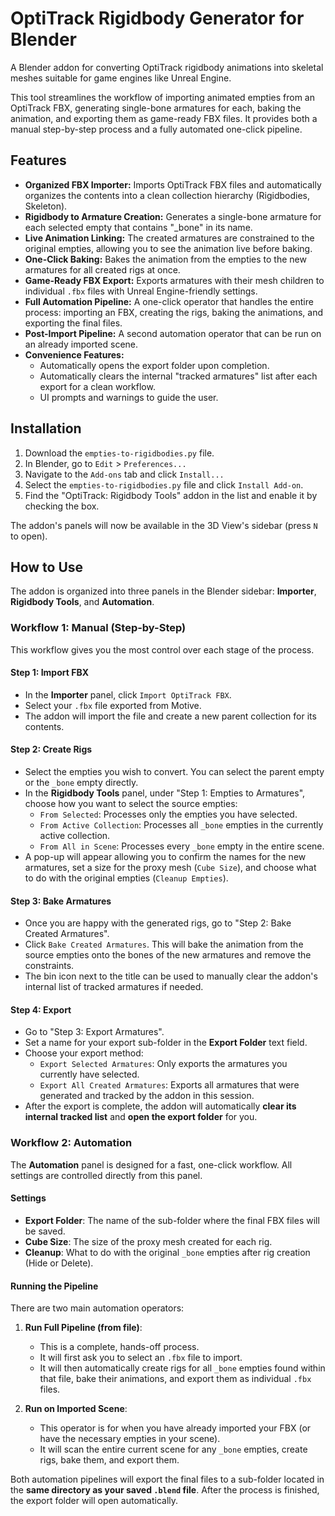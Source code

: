 # OptiTrack Rigidbody Generator for Blender

A Blender addon for converting OptiTrack rigidbody animations into skeletal meshes suitable for game engines like Unreal Engine.

This tool streamlines the workflow of importing animated empties from an OptiTrack FBX, generating single-bone armatures for each, baking the animation, and exporting them as game-ready FBX files. It provides both a manual step-by-step process and a fully automated one-click pipeline.

## Features

* **Organized FBX Importer:** Imports OptiTrack FBX files and automatically organizes the contents into a clean collection hierarchy (Rigidbodies, Skeleton).
* **Rigidbody to Armature Creation:** Generates a single-bone armature for each selected empty that contains "_bone" in its name.
* **Live Animation Linking:** The created armatures are constrained to the original empties, allowing you to see the animation live before baking.
* **One-Click Baking:** Bakes the animation from the empties to the new armatures for all created rigs at once.
* **Game-Ready FBX Export:** Exports armatures with their mesh children to individual `.fbx` files with Unreal Engine-friendly settings.
* **Full Automation Pipeline:** A one-click operator that handles the entire process: importing an FBX, creating the rigs, baking the animations, and exporting the final files.
* **Post-Import Pipeline:** A second automation operator that can be run on an already imported scene.
* **Convenience Features:**
    * Automatically opens the export folder upon completion.
    * Automatically clears the internal "tracked armatures" list after each export for a clean workflow.
    * UI prompts and warnings to guide the user.

## Installation

1.  Download the `empties-to-rigidbodies.py` file.
2.  In Blender, go to `Edit` > `Preferences...`
3.  Navigate to the `Add-ons` tab and click `Install...`
4.  Select the `empties-to-rigidbodies.py` file and click `Install Add-on`.
5.  Find the "OptiTrack: Rigidbody Tools" addon in the list and enable it by checking the box.

The addon's panels will now be available in the 3D View's sidebar (press `N` to open).

## How to Use

The addon is organized into three panels in the Blender sidebar: **Importer**, **Rigidbody Tools**, and **Automation**.

### Workflow 1: Manual (Step-by-Step)

This workflow gives you the most control over each stage of the process.

#### Step 1: Import FBX
* In the **Importer** panel, click `Import OptiTrack FBX`.
* Select your `.fbx` file exported from Motive.
* The addon will import the file and create a new parent collection for its contents.

#### Step 2: Create Rigs
* Select the empties you wish to convert. You can select the parent empty or the `_bone` empty directly.
* In the **Rigidbody Tools** panel, under "Step 1: Empties to Armatures", choose how you want to select the source empties:
    * `From Selected`: Processes only the empties you have selected.
    * `From Active Collection`: Processes all `_bone` empties in the currently active collection.
    * `From All in Scene`: Processes every `_bone` empty in the entire scene.
* A pop-up will appear allowing you to confirm the names for the new armatures, set a size for the proxy mesh (`Cube Size`), and choose what to do with the original empties (`Cleanup Empties`).

#### Step 3: Bake Armatures
* Once you are happy with the generated rigs, go to "Step 2: Bake Created Armatures".
* Click `Bake Created Armatures`. This will bake the animation from the source empties onto the bones of the new armatures and remove the constraints.
* The bin icon next to the title can be used to manually clear the addon's internal list of tracked armatures if needed.

#### Step 4: Export
* Go to "Step 3: Export Armatures".
* Set a name for your export sub-folder in the **Export Folder** text field.
* Choose your export method:
    * `Export Selected Armatures`: Only exports the armatures you currently have selected.
    * `Export All Created Armatures`: Exports all armatures that were generated and tracked by the addon in this session.
* After the export is complete, the addon will automatically **clear its internal tracked list** and **open the export folder** for you.

### Workflow 2: Automation

The **Automation** panel is designed for a fast, one-click workflow. All settings are controlled directly from this panel.

#### Settings
* **Export Folder**: The name of the sub-folder where the final FBX files will be saved.
* **Cube Size**: The size of the proxy mesh created for each rig.
* **Cleanup**: What to do with the original `_bone` empties after rig creation (Hide or Delete).

#### Running the Pipeline
There are two main automation operators:

1.  **Run Full Pipeline (from file)**:
    * This is a complete, hands-off process.
    * It will first ask you to select an `.fbx` file to import.
    * It will then automatically create rigs for all `_bone` empties found within that file, bake their animations, and export them as individual `.fbx` files.

2.  **Run on Imported Scene**:
    * This operator is for when you have already imported your FBX (or have the necessary empties in your scene).
    * It will scan the entire current scene for any `_bone` empties, create rigs, bake them, and export them.

Both automation pipelines will export the final files to a sub-folder located in the **same directory as your saved `.blend` file**. After the process is finished, the export folder will open automatically.
